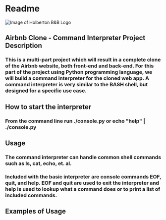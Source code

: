# Readme
![Image of Holberton B&B Logo](https://s3.amazonaws.com/intranet-projects-files/holbertonschool-higher-level_programming+/263/HBTN-hbnb-Final.png)
## Airbnb Clone - Command Interpreter Project Description
### This is a multi-part project which will result in a complete clone of the Airbnb website, both front-end and back-end. For this part of the project using Python programming language, we will build a command interpreter for the cloned web app. A command interpreter is very similar to the BASH shell, but designed for a specific use case.
## How to start the interpreter
### From the command line run ./console.py or echo "help" | ./console.py
## Usage
### The command interpreter can handle common shell commands such as ls, cat, echo, et. al.
### Included with the basic interpreter are console commands EOF, quit, and help. EOF and quit are used to exit the interpreter and help is used to lookup what a command does or to print a list of included commands.
## Examples of Usage
